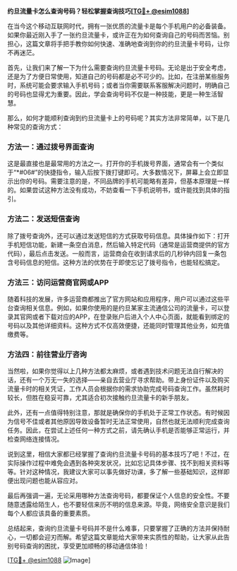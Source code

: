 **约旦流量卡怎么查询号码？轻松掌握查询技巧[[TG💪+ @esim1088](https://t.me/s/esim1088)]**

在当今这个移动互联网时代，拥有一张优质的流量卡是每个手机用户的必备装备。如果你最近刚入手了一张约旦流量卡，或许正在为如何查询自己的号码而苦恼。别担心，这篇文章将手把手教你如何快速、准确地查询到你的约旦流量卡号码，让你不再迷茫。

首先，让我们来了解一下为什么需要查询约旦流量卡号码。无论是出于安全考虑，还是为了方便日常使用，知道自己的号码都是必不可少的。比如，在注册某些服务时，系统可能会要求输入手机号码；或者当你需要联系客服解决问题时，明确自己的号码也显得尤为重要。因此，学会查询号码不仅是一种技能，更是一种生活智慧。

那么，如何才能顺利查询到约旦流量卡上的号码呢？其实方法非常简单，以下是几种常见的查询方式：

### 方法一：通过拨号界面查询

这是最直接也是最常用的方法之一。打开你的手机拨号界面，通常会有一个类似于“*#06#”的快捷指令，输入后按下拨打键即可。大多数情况下，屏幕上会立即显示出你的号码。需要注意的是，不同品牌的手机可能略有差异，但基本原理是一样的。如果尝试这种方法没有成功，不妨查看一下手机说明书，或许能找到具体的指引。

### 方法二：发送短信查询

除了拨号查询外，还可以通过发送短信的方式获取号码信息。具体操作如下：打开手机短信功能，新建一条空白消息，然后输入特定代码（通常是运营商提供的官方代码），最后点击发送。一般而言，运营商会在收到请求后的几秒钟内回复一条包含号码信息的短信。这种方法的优势在于即使忘记了拨号指令，也能轻松搞定。

### 方法三：访问运营商官网或APP

随着科技的发展，许多运营商都推出了官方网站和应用程序，用户可以通过这些平台查询相关信息。例如，如果你使用的是约旦某家主流通信公司的流量卡，可以登录其官网或者下载对应的APP，在登录账户后进入个人中心页面，就能看到绑定的号码以及其他详细资料。这种方式不仅高效便捷，还能同时管理其他业务，如充值缴费等。

### 方法四：前往营业厅咨询

当然啦，如果你觉得以上几种方法都太麻烦，或者遇到技术问题无法自行解决的话，还有一个万无一失的选择——亲自去营业厅寻求帮助。带上身份证件以及购买流量卡时的相关凭证，工作人员会根据你的需求协助完成号码查询工作。虽然耗时较长，但胜在稳妥可靠，尤其适合初次接触约旦流量卡的新手朋友。

此外，还有一点值得特别注意，那就是确保你的手机处于正常工作状态。有时候因为信号不佳或者其他原因导致设备暂时无法正常使用，自然也就无法顺利完成查询任务。因此，在尝试上述任何一种方式之前，请先确认手机是否能够正常运行，并检查网络连接情况。

说到这里，相信大家都已经掌握了查询约旦流量卡号码的基本技巧了吧！不过，在实际操作过程中难免会遇到各种突发状况，比如忘记具体步骤、找不到相关资料等等。针对这种情况，我建议大家可以事先做好功课，多了解一些基础知识，这样即便出现问题也能从容应对。

最后再强调一遍，无论采用哪种方法查询号码，都要保证个人信息的安全性。不要随意透露给陌生人，也不要轻信来历不明的信息来源。毕竟，网络安全意识是我们每个人都应该具备的重要素质。

总结起来，查询约旦流量卡号码并不是什么难事，只要掌握了正确的方法并保持耐心，一切都会迎刃而解。希望这篇文章能给大家带来实质性的帮助，让大家从此告别号码查询的困扰，享受更加顺畅的移动通信体验！

[[TG💪+ @esim1088](https://t.me/s/esim1088) ![Image](https://i.postimg.cc/4NQfJmqS/Snipaste-2025-05-13-00-14-12.png)]